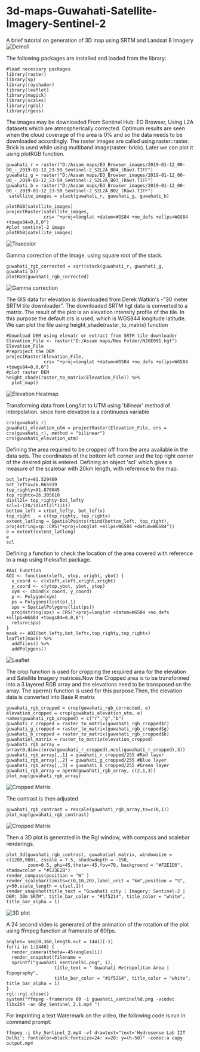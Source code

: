# 3d-maps-Guwahati-Satellite-Imagery-Sentinel-2
A brief tutorial on generation of 3D map using SRTM and Landsat 8 Imagery
![Demo1](https://github.com/Hwoabam/3d-maps-Guwahati-Satellite-Imagery-Sentinel-2/blob/master/Media/Animation/sentinel2.gif)

The following packages are installed and loaded from the library:
```{r}
#load necessary packages
library(raster)
library(sp)
library(rayshader)
library(leaflet)
library(magick)
library(scales)
library(rgdal)
library(rgeos)
```

The images may be downloaded From Sentinel Hub: EO Browser, Using L2A datasets which are atmospherically corrected. Optimum results are seen when the cloud coverage of the area is 0% and so the data needs to be downloaded accordingly. The raster images are called using raster::raster. Brick is used while using multiband image(raster::brick). Later we can plot it using plotRGB function. 
```{r echo=TRUE}
guwahati_r = raster("D:/Assam maps/EO_Browser_images/2019-01-12_00-00_-_2019-01-12_23-59_Sentinel-2_S2L2A_B04_(Raw).TIFF")
guwahati_g = raster("D:/Assam maps/EO_Browser_images/2019-01-12_00-00_-_2019-01-12_23-59_Sentinel-2_S2L2A_B03_(Raw).TIFF")
guwahati_b = raster("D:/Assam maps/EO_Browser_images/2019-01-12_00-00_-_2019-01-12_23-59_Sentinel-2_S2L2A_B02_(Raw).TIFF")
 satellite_images = stack(guwahati_r, guwahati_g, guwahati_b)

plotRGB(satellite_images)
projectRaster(satellite_images, 
              crs= "+proj=longlat +datum=WGS84 +no_defs +ellps=WGS84 +towgs84=0,0,0")
#plot sentinel-2 image
plotRGB(satellite_images)
```
![Truecolor](https://github.com/Hwoabam/3d-maps-Guwahati-Satellite-Imagery-Sentinel-2/blob/master/Media/Plots/plotRgb.png)

Gamma correction of the Image. using square root of the stack.
```{r}
guwahati_rgb_corrected = sqrt(stack(guwahati_r, guwahati_g, guwahati_b))
plotRGB(guwahati_rgb_corrected)
```
![Gamma correction](https://github.com/Hwoabam/3d-maps-Guwahati-Satellite-Imagery-Sentinel-2/blob/master/Media/Plots/gammapro.png) 

The GIS data for elevation is downloaded from Derek Watkin's -"30 meter SRTM tile downloader". The downloaded SRTM hgt data is converted to a matrix. The result of the plot is an elevation intensity profile of the tile. In this purpose the default crs is used, which is WGS844 longitude latitude. We can plot the file using height_shade(raster_to_matrix) function
```{r echo=TRUE}
#Download DEM using elevatr or extract from SRTM tile downloader
Elevation_File <- raster("D:/Assam maps/New Folder/N26E091.hgt")
Elevation_File
#reproject the DEM
projectRaster(Elevation_File, 
              crs= "+proj=longlat +datum=WGS84 +no_defs +ellps=WGS84 +towgs84=0,0,0")
#plot raster DEM
height_shade(raster_to_matrix(Elevation_File)) %>%
  plot_map()
```
![Elevation Heatmap](https://github.com/Hwoabam/3d-maps-Guwahati-Satellite-Imagery-Sentinel-2/blob/master/Media/Plots/Elevation_heatmap.png) 

Transforming data from Long/lat to UTM using 'bilinear' method of interpolation. since here elevation is a continuous variable
```{r}
crs(guwahati_r)
guwahati_elevation_utm = projectRaster(Elevation_File, crs = crs(guwahati_r), method = "bilinear")
crs(guwahati_elevation_utm)
```
Defining the area required to be cropped off from the area available in the data sets. The coordinates of the bottom left corner and the top right corner of the desired plot is entered. Defining an object 'scl' which gives a measure of the scalebar with 20km length, with reference to the map.
```{r echo=TRUE}
bot_lefty=91.529469
bot_leftx=26.065919
top_righty=91.870045
top_rightx=26.305610
distl2l= top_righty-bot_lefty  
scl=1-(20/(distl2l*111))
bottom_left = c(bot_lefty, bot_leftx)
top_right   = c(top_righty, top_rightx)
extent_latlong = SpatialPoints(rbind(bottom_left, top_right), proj4string=sp::CRS("+proj=longlat +ellps=WGS84 +datum=WGS84"))
e = extent(extent_latlong)
e
scl
```
Defining a function to check the location of the area covered with reference to a map using theleaflet package. 
```{r}
#AoI Function
AOI <- function(xleft, ytop, xright, ybot) {
  x_coord <- c(xleft,xleft,xright,xright)
  y_coord <- c(ytop,ybot, ybot, ytop)
  xym <- cbind(x_coord, y_coord)
  p <- Polygon(xym)
  ps = Polygons(list(p),1)
  sps = SpatialPolygons(list(ps))
  proj4string(sps) = CRS("+proj=longlat +datum=WGS84 +no_defs +ellps=WGS84 +towgs84=0,0,0")
  return(sps)
}
mask <- AOI(bot_lefty,bot_leftx,top_righty,top_rightx)
leaflet(mask) %>% 
  addTiles() %>% 
  addPolygons()
```
![Leaflet](https://github.com/Hwoabam/3d-maps-Guwahati-Satellite-Imagery-Sentinel-2/blob/master/Media/Plots/Capture23.png) 

The crop function is used for cropping the required area for the elevation and Satellite Imagery matrices.Now the Cropped area is to be transformed into a 3 layered RGB array and the elevations need to be transposed on the array. The aperm() function is used for this purpose.Then, the elevation data is converted into Base R matrix
```{r fig1, fig.height = 12, fig.width = 8, align= "center"}
guwahati_rgb_cropped = crop(guwahati_rgb_corrected, e)
elevation_cropped = crop(guwahati_elevation_utm, e)
names(guwahati_rgb_cropped) = c("r","g","b")
guwahati_r_cropped = raster_to_matrix(guwahati_rgb_cropped$r)
guwahati_g_cropped = raster_to_matrix(guwahati_rgb_cropped$g)
guwahati_b_cropped = raster_to_matrix(guwahati_rgb_cropped$b)
guwahatiel_matrix = raster_to_matrix(elevation_cropped)
guwahati_rgb_array = array(0,dim=c(nrow(guwahati_r_cropped),ncol(guwahati_r_cropped),3))
guwahati_rgb_array[,,1] = guwahati_r_cropped/255 #Red layer
guwahati_rgb_array[,,2] = guwahati_g_cropped/255 #Blue layer
guwahati_rgb_array[,,3] = guwahati_b_cropped/255 #Green layer
guwahati_rgb_array = aperm(guwahati_rgb_array, c(2,1,3))
plot_map(guwahati_rgb_array)
```
![Cropped Matrix](https://github.com/Hwoabam/3d-maps-Guwahati-Satellite-Imagery-Sentinel-2/blob/master/Media/Plots/Sent2_cropped.png) 

The contrast is then adjusted
```{r fig2, fig.height = 12, fig.width = 8, align= "center"}
guwahati_rgb_contrast = rescale(guwahati_rgb_array,to=c(0,1))
plot_map(guwahati_rgb_contrast)
```
![Cropped Matrix](https://github.com/Hwoabam/3d-maps-Guwahati-Satellite-Imagery-Sentinel-2/blob/master/Media/Plots/Sent2_contrast_corrected.png)

Then a 3D plot is generated in the Rgl window, with compass and scalebar renderings. 
```{r}
plot_3d(guwahati_rgb_contrast, guwahatiel_matrix, windowsize = c(1200,900), zscale = 7.5, shadowdepth = -150,
        zoom=0.5, phi=45,theta=-45,fov=70, background = "#F2E1D0", shadowcolor = "#523E2B")
render_compass(position = "W" )
render_scalebar(limits=c(0,10,20),label_unit = "km",position = "S", y=50,scale_length = c(scl,1))
render_snapshot(title_text = "Guwahati city | Imagery: Sentinel-2 | DEM: 30m SRTM", title_bar_color = "#1f5214", title_color = "white", title_bar_alpha = 1)
```
![3D plot](https://github.com/Hwoabam/3d-maps-Guwahati-Satellite-Imagery-Sentinel-2/blob/master/Media/Snapshots/snap1.png)

A 24 second video is generated of the animation of the rotation of the plot using ffmpeg function at framerate of 60fps. 
```{r eval=FALSE, include=FALSE}
angles= seq(0,360,length.out = 1441)[-1]
for(i in 1:1440) {
  render_camera(theta=-45+angles[i])
  render_snapshot(filename =
  sprintf("guwahati_sentinel%i.png", i), 
                  title_text = " Guwahati Metropolitan Area | Topography",
                  title_bar_color = "#1f5214", title_color = "white", title_bar_alpha = 1)
}
rgl::rgl.close()
system("ffmpeg -framerate 60 -i guwahati_sentinel%d.png -vcodec libx264 -an Ghy_Sentinel_2.1.mp4 ")
```
For imprinting a text Watermark on the video, the following code is run in command prompt:  
```{r eval=FALSE, include=FALSE}
ffmpeg -i Ghy_Sentinel_2.mp4 -vf drawtext="text='Hydrosense Lab IIT Delhi': fontcolor=black:fontsize=24: x=20: y=(h-50)" -codec:a copy output.mp4
```


